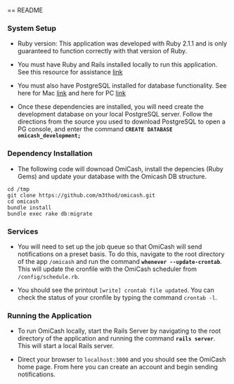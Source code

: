 == README

### System Setup

* Ruby version: This application was developed with Ruby 2.1.1 and is only guaranteed to function correctly with that version of Ruby. 

* You must have Ruby and Rails installed locally to run this application. See this resource for assistance [link](http://installrails.com/)

* You must also have PostgreSQL installed for database functionality. See here for Mac [link](http://postgresapp.com/) and here for PC [link](http://www.postgresql.org/download/windows/)

* Once these dependencies are installed, you will need create the development database on your local PostgreSQL server. Follow the directions from the source you used to download PostgreSQL to open a PG console, and enter the command **`CREATE DATABASE omicash_development;`**

### Dependency Installation

* The following code will downoad OmiCash, install the depencies (Ruby Gems) and update your database with the Omicash DB structure.

```
cd /tmp
git clone https://github.com/m3thod/omicash.git
cd omicash
bundle install
bundle exec rake db:migrate
```

### Services

* You will need to set up the job queue so that OmiCash will send notifications on a preset basis. To do this, navigate to the root directory of the app `/omicash` and run the command **`whenever --update-crontab`**. This will update the cronfile with the OmiCash scheduler from `/config/schedule.rb`.

* You should see the printout `[write] crontab file updated`. You can check the status of your cronfile by typing the command `crontab -l`.

### Running the Application

* To run OmiCash locally, start the Rails Server by navigating to the root directory of the application and running the command **`rails server`**. This will start a local Rails server.

* Direct your browser to `localhost:3000` and you should see the OmiCash home page. From here you can create an account and begin sending notifications. 

